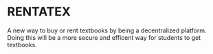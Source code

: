 # RENTATEX
 
A new way to buy or rent textbooks by being a decentralized platform. Doing this will be a more secure and efficent way for students to get textbooks. 
